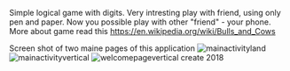 Simple logical game with digits. Very intresting play with friend, using only pen and paper. Now you possible play with other "friend" - your phone.
More about game read this https://en.wikipedia.org/wiki/Bulls_and_Cows

Screen shot of two maine pages of this application
![mainactivityland](https://user-images.githubusercontent.com/30602586/32608718-4ec235e2-c56e-11e7-9aac-61125ba2b412.png)
![mainactivityvertical](https://user-images.githubusercontent.com/30602586/32608719-4ef0dc8a-c56e-11e7-8608-a0055855bd82.png)
![welcomepagevertical](https://user-images.githubusercontent.com/30602586/32608720-4f17753e-c56e-11e7-94de-d4e058ba7554.png)
create 2018

